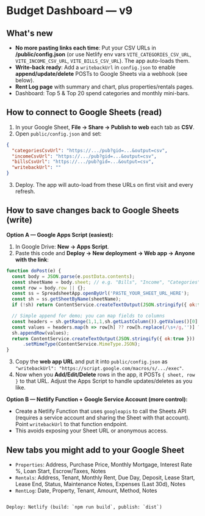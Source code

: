 # Budget Dashboard — v9

## What's new
- **No more pasting links each time**: Put your CSV URLs in **/public/config.json** (or use Netlify env vars `VITE_CATEGORIES_CSV_URL`, `VITE_INCOME_CSV_URL`, `VITE_BILLS_CSV_URL`). The app auto-loads them.
- **Write-back ready**: Add a `writebackUrl` in `config.json` to enable **append/update/delete** POSTs to Google Sheets via a webhook (see below).
- **Rent Log page** with summary and chart, plus properties/rentals pages.
- Dashboard: Top 5 & Top 20 spend categories and monthly mini-bars.

## How to connect to Google Sheets (read)
1. In your Google Sheet, **File → Share → Publish to web** each tab as **CSV**.
2. Open `public/config.json` and set:
```json
{
  "categoriesCsvUrl": "https://.../pub?gid=...&output=csv",
  "incomeCsvUrl": "https://.../pub?gid=...&output=csv",
  "billsCsvUrl": "https://.../pub?gid=...&output=csv",
  "writebackUrl": ""
}
```
3. Deploy. The app will auto-load from these URLs on first visit and every refresh.

## How to save changes **back** to Google Sheets (write)
**Option A — Google Apps Script (easiest):**
1. In Google Drive: **New → Apps Script**.
2. Paste this code and **Deploy → New deployment → Web app → Anyone with the link**:

```javascript
function doPost(e) {
  const body = JSON.parse(e.postData.contents);
  const sheetName = body.sheet; // e.g. "Bills", "Income", "Categories", "Properties", "Rentals", "RentLog"
  const row = body.row || {};
  const ss = SpreadsheetApp.openByUrl('PASTE_YOUR_SHEET_URL_HERE');
  const sh = ss.getSheetByName(sheetName);
  if (!sh) return ContentService.createTextOutput(JSON.stringify({ ok:false, error:'No sheet' }));

  // Simple append for demo; you can map fields to columns
  const headers = sh.getRange(1,1,1,sh.getLastColumn()).getValues()[0];
  const values = headers.map(h => row[h] ?? row[h.replace(/\s+/g,'')] ?? '');
  sh.appendRow(values);
  return ContentService.createTextOutput(JSON.stringify({ ok:true }))
      .setMimeType(ContentService.MimeType.JSON);
}
```

3. Copy the **web app URL** and put it into `public/config.json` as `"writebackUrl": "https://script.google.com/macros/s/.../exec"`.
4. Now when you **Add/Edit/Delete** rows in the app, it POSTs `{ sheet, row }` to that URL. Adjust the Apps Script to handle updates/deletes as you like.

**Option B — Netlify Function + Google Service Account (more control):**
- Create a Netlify Function that uses `googleapis` to call the Sheets API (requires a service account and sharing the Sheet with that account). Point `writebackUrl` to that function endpoint.
- This avoids exposing your Sheet URL or anonymous access.

## New tabs you might add to your Google Sheet
- `Properties`: Address, Purchase Price, Monthly Mortgage, Interest Rate %, Loan Start, Escrow/Taxes, Notes
- `Rentals`: Address, Tenant, Monthly Rent, Due Day, Deposit, Lease Start, Lease End, Status, Maintenance Notes, Expenses (Last 30d), Notes
- `RentLog`: Date, Property, Tenant, Amount, Method, Notes
```

Deploy: Netlify (build: `npm run build`, publish: `dist`)
